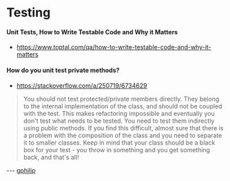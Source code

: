 # Testing

#### Unit Tests, How to Write Testable Code and Why it Matters
- https://www.toptal.com/qa/how-to-write-testable-code-and-why-it-matters

#### How do you unit test private methods?
- https://stackoverflow.com/a/250719/6734629

> You should not test protected/private members directly. They belong to the internal implementation of the class, and should not be coupled with the test. This makes refactoring impossible and eventually you don't test what needs to be tested. You need to test them indirectly using public methods. If you find this difficult, almost sure that there is a problem with the composition of the class and you need to separate it to smaller classes. Keep in mind that your class should be a black box for your test - you throw in something and you get something back, and that's all!

---  [gphilip](https://stackoverflow.com/questions/249664/best-practices-to-test-protected-methods-with-phpunit#comment11573782_2798203)